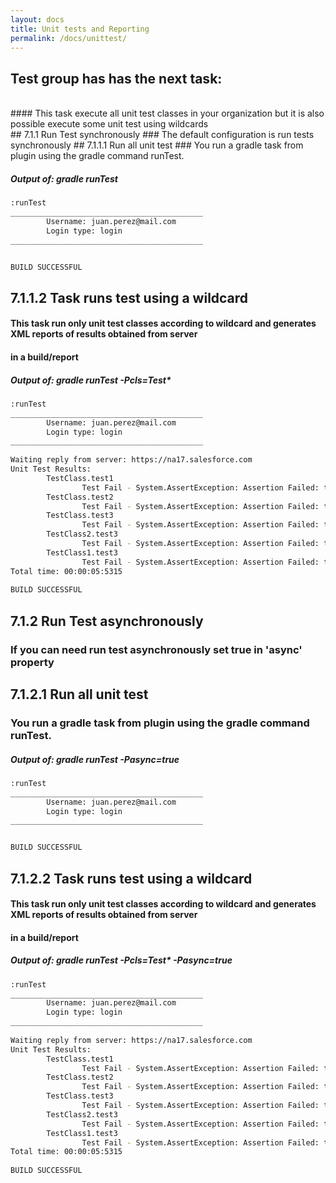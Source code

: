 ```yaml
---
layout: docs
title: Unit tests and Reporting
permalink: /docs/unittest/
---
```

## Test group has has the next task:
</br>
#### This task execute all unit test classes in your organization but it is also possible execute some unit test using wildcards
</br>
## 7.1.1 Run Test synchronously
### The default configuration is run tests synchronously
## 7.1.1.1 Run all unit test
### You run a gradle task from plugin using the gradle command runTest.
<h5> Output of:  <strong>gradle runTest</strong></h5>

```bash
:runTest
___________________________________________
        Username: juan.perez@mail.com
        Login type: login
___________________________________________


BUILD SUCCESSFUL
```
##  7.1.1.2 Task runs test using a wildcard
#### This task run only unit test classes according to wildcard and generates XML reports of results obtained from server 
#### in a build/report
<h5> Output of:  <strong> gradle runTest -Pcls=Test* </strong></h5>

```bash
:runTest
___________________________________________  
        Username: juan.perez@mail.com           
        Login type: login
___________________________________________  
                        
Waiting reply from server: https://na17.salesforce.com
Unit Test Results:      
        TestClass.test1 
                Test Fail - System.AssertException: Assertion Failed: true | Class.TestClass.test1: line 26, column 1
        TestClass.test2 
                Test Fail - System.AssertException: Assertion Failed: true | Class.TestClass.test2: line 33, column 1
        TestClass.test3 
                Test Fail - System.AssertException: Assertion Failed: true | Class.TestClass.test3: line 39, column 1
        TestClass2.test3
                Test Fail - System.AssertException: Assertion Failed: true | Class.TestClass2.test3: line 39, column 1
        TestClass1.test3
                Test Fail - System.AssertException: Assertion Failed: true | Class.TestClass1.test3: line 39, column 1
Total time: 00:00:05:5315
                        
BUILD SUCCESSFUL
```


## 7.1.2 Run Test asynchronously
### If you can need run test asynchronously set true in 'async' property 
## 7.1.2.1 Run all unit test
### You run a gradle task from plugin using the gradle command runTest.
<h5> Output of:  <strong>gradle runTest -Pasync=true</strong></h5>

```bash
:runTest
___________________________________________
        Username: juan.perez@mail.com
        Login type: login
___________________________________________


BUILD SUCCESSFUL
```
##  7.1.2.2 Task runs test using a wildcard
#### This task run only unit test classes according to wildcard and generates XML reports of results obtained from server 
#### in a build/report
<h5> Output of:  <strong> gradle runTest -Pcls=Test* -Pasync=true</strong></h5>

```bash
:runTest
___________________________________________  
        Username: juan.perez@mail.com           
        Login type: login
___________________________________________  
                        
Waiting reply from server: https://na17.salesforce.com
Unit Test Results:      
        TestClass.test1 
                Test Fail - System.AssertException: Assertion Failed: true | Class.TestClass.test1: line 26, column 1
        TestClass.test2 
                Test Fail - System.AssertException: Assertion Failed: true | Class.TestClass.test2: line 33, column 1
        TestClass.test3 
                Test Fail - System.AssertException: Assertion Failed: true | Class.TestClass.test3: line 39, column 1
        TestClass2.test3
                Test Fail - System.AssertException: Assertion Failed: true | Class.TestClass2.test3: line 39, column 1
        TestClass1.test3
                Test Fail - System.AssertException: Assertion Failed: true | Class.TestClass1.test3: line 39, column 1
Total time: 00:00:05:5315
                        
BUILD SUCCESSFUL
```